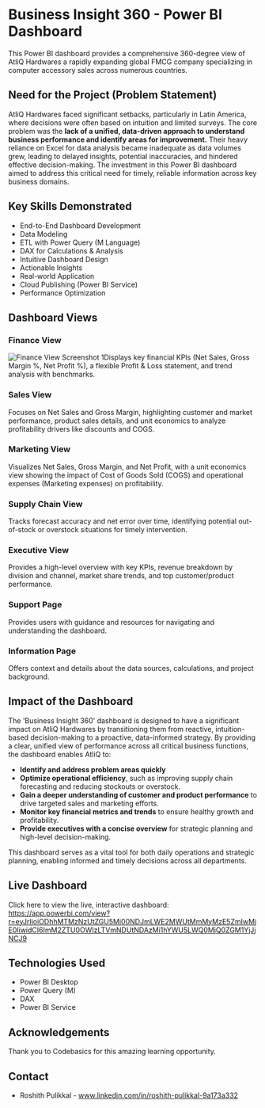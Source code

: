 # Business Insight 360 - Power BI Dashboard

This Power BI dashboard provides a comprehensive 360-degree view of AtliQ Hardwares a rapidly expanding global FMCG company specializing in computer accessory sales across numerous countries.

## Need for the Project (Problem Statement)

AtliQ Hardwares faced significant setbacks, particularly in Latin America, where decisions were often based on intuition and limited surveys. The core problem was the **lack of a unified, data-driven approach to understand business performance and identify areas for improvement.** Their heavy reliance on Excel for data analysis became inadequate as data volumes grew, leading to delayed insights, potential inaccuracies, and hindered effective decision-making. The investment in this Power BI dashboard aimed to address this critical need for timely, reliable information across key business domains.


## Key Skills Demonstrated

* End-to-End Dashboard Development
* Data Modeling
* ETL with Power Query (M Language)
* DAX for Calculations & Analysis
* Intuitive Dashboard Design
* Actionable Insights
* Real-world Application
* Cloud Publishing (Power BI Service)
* Performance Optimization

## Dashboard Views

### Finance View
![Finance View Screenshot](screenshots/finance_view.png)
1Displays key financial KPIs (Net Sales, Gross Margin %, Net Profit %), a flexible Profit & Loss statement, and trend analysis with benchmarks.

### Sales View

Focuses on Net Sales and Gross Margin, highlighting customer and market performance, product sales details, and unit economics to analyze profitability drivers like discounts and COGS.

### Marketing View

Visualizes Net Sales, Gross Margin, and Net Profit, with a unit economics view showing the impact of Cost of Goods Sold (COGS) and operational expenses (Marketing expenses) on profitability.

### Supply Chain View

Tracks forecast accuracy and net error over time, identifying potential out-of-stock or overstock situations for timely intervention.

### Executive View

Provides a high-level overview with key KPIs, revenue breakdown by division and channel, market share trends, and top customer/product performance.

### Support Page

Provides users with guidance and resources for navigating and understanding the dashboard.

### Information Page

Offers context and details about the data sources, calculations, and project background.

## Impact of the Dashboard

The 'Business Insight 360' dashboard is designed to have a significant impact on AtliQ Hardwares by transitioning them from reactive, intuition-based decision-making to a proactive, data-informed strategy. By providing a clear, unified view of performance across all critical business functions, the dashboard enables AtliQ to:

* **Identify and address problem areas quickly**
* **Optimize operational efficiency**, such as improving supply chain forecasting and reducing stockouts or overstock.
* **Gain a deeper understanding of customer and product performance** to drive targeted sales and marketing efforts.
* **Monitor key financial metrics and trends** to ensure healthy growth and profitability.
* **Provide executives with a concise overview** for strategic planning and high-level decision-making.

This dashboard serves as a vital tool for both daily operations and strategic planning, enabling informed and timely decisions across all departments.


## Live Dashboard

Click here to view the live, interactive dashboard: https://app.powerbi.com/view?r=eyJrIjoiODhhMTMzNzUtZGU5Mi00NDJmLWE2MWUtMmMyMzE5ZmIwMjE0IiwidCI6ImM2ZTU0OWIzLTVmNDUtNDAzMi1hYWU5LWQ0MjQ0ZGM1YjJjNCJ9

## Technologies Used

* Power BI Desktop
* Power Query (M)
* DAX
* Power BI Service

## Acknowledgements

Thank you to Codebasics for this amazing learning opportunity.

## Contact

* Roshith Pulikkal - www.linkedin.com/in/roshith-pulikkal-9a173a332
